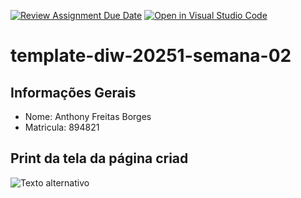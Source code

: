 [![Review Assignment Due Date](https://classroom.github.com/assets/deadline-readme-button-22041afd0340ce965d47ae6ef1cefeee28c7c493a6346c4f15d667ab976d596c.svg)](https://classroom.github.com/a/T_SLJQ6l)
[![Open in Visual Studio Code](https://classroom.github.com/assets/open-in-vscode-2e0aaae1b6195c2367325f4f02e2d04e9abb55f0b24a779b69b11b9e10269abc.svg)](https://classroom.github.com/online_ide?assignment_repo_id=18298169&assignment_repo_type=AssignmentRepo)
# template-diw-20251-semana-02

## Informações Gerais
- Nome: Anthony Freitas Borges
- Matricula: 894821

## Print da tela da página criad
![Texto alternativo][def]

[def]: /Captura%20de%20Tela%20(120).png